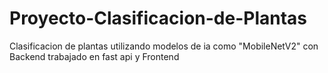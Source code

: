 # Proyecto-Clasificacion-de-Plantas
Clasificacion de plantas utilizando modelos de ia como "MobileNetV2" con Backend trabajado en fast api y Frontend
